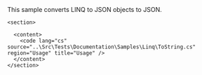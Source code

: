 <?xml version="1.0" encoding="utf-8"?>
<topic id="ToString" revisionNumber="1">
  <developerConceptualDocument xmlns="http://ddue.schemas.microsoft.com/authoring/2003/5" xmlns:xlink="http://www.w3.org/1999/xlink">This sample converts LINQ to JSON objects to JSON.

    <section>

      <content>
        <code lang="cs" source="..\Src\Tests\Documentation\Samples\Linq\ToString.cs" region="Usage" title="Usage" />
      </content>
    </section>